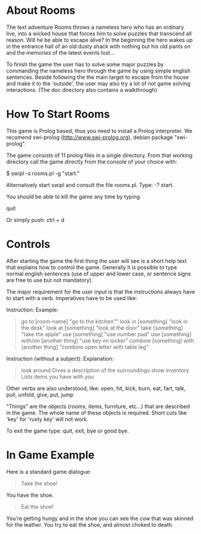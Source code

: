 About Rooms
===========
The text adventure Rooms throws a nameless hero who has an ordinary live, into a wicked house that forces him to solve puzzles that transcend all reason. Will he be able to escape alive?
In the beginning the hero wakes up in the entrance hall of an old dusty shack with nothing but his old pants on and the memories of the latest events lost...

To finish the game the user has to solve some major puzzles by commanding the nameless hero through the game by using simple english sentences. Beside following the the main target to escape from the house and make it to the 'outside', the user may also try a lot of not game solving interactions.
(The doc directory also contains a walkthrough)



How To Start Rooms
==================
This game is Prolog based, thus you need to install a Prolog interpreter. We recomend swi-prolog (http://www.swi-prolog.org), debian package "swi-prolog".

The game consists of 11 prolog files in a single directory. From that working directory call the game directly from the console of your choice with:

$ swipl -s rooms.pl -g "start."

Alternatively start swipl and consult the file rooms.pl. Type:
-? start.

You should be able to kill the game any time by typing

quit

Or simply push: ctrl + d



Controls
========
After starting the game the first thing the user will see is a short help text that explains how to control the game. Generally it is possible to type normal english sentences (use of upper and lower case, or sentence signs are free to use but not mandatory).

The major requirement for the user input is that the instructions always have to start with a verb. Imperatives have to be used like:

Instruction:                                Example:
> go to [room-name]                         "go to the kitchen""
> look in [something]                       "look in the desk"
> look at [something]                       "look at the door"
> take [something]                          "take the apple"
> use [something]                           "use number pad"
> use [something] with/on [another thing]   "use key on locker"
> combine [something] with [another thing]  "combine open letter with table leg"

Instruction 
(without a subject):    Explanation:
> look around           Gives a description of the surroundings
> show inventory        Lists items you have with you

Other verbs are also understood, like: 
open, hit, kick, burn, eat, fart, talk, pull, unfold, give, put, jump

"Things" are the objects (rooms, items, furniture, etc...) that are described in the game. The whole name of these objects is required. Short cuts like 'key' for 'rusty key' will not work. 

To exit the game type: quit, exit, bye or good bye.



In Game Example
===============
Here is a standard game dialogue:

> Take the shoe!

  You have the shoe.

> Eat the shoe!

  You’re getting hungy and in the shoe you can see the cow that was
  skinned for the leather. You try to eat the shoe, and almost choked
  to death.


